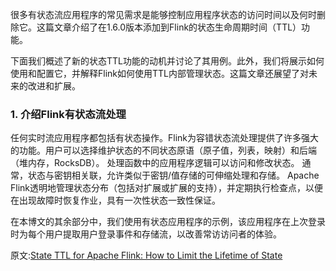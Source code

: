

很多有状态流应用程序的常见需求是能够控制应用程序状态的访问时间以及何时删除它。这篇文章介绍了在1.6.0版本添加到Flink的状态生命周期时间（TTL）功能。

下面我们概述了新的状态TTL功能的动机并讨论了其用例。此外，我们将展示如何使用和配置它，并解释Flink如何使用TTL内部管理状态。这篇文章还展望了对未来的改进和扩展。

### 1. 介绍Flink有状态流处理

任何实时流应用程序都包括有状态操作。Flink为容错状态流处理提供了许多强大的功能。用户可以选择维护状态的不同状态原语（原子值，列表，映射）和后端（堆内存，RocksDB）。 处理函数中的应用程序逻辑可以访问和修改状态。 通常，状态与密钥相关联，允许类似于密钥/值存储的可伸缩处理和存储。 Apache Flink透明地管理状态分布（包括对扩展或扩展的支持），并定期执行检查点，以便在出现故障时恢复作业，具有一次性状态一致性保证。

在本博文的其余部分中，我们使用有状态应用程序的示例，该应用程序在上次登录时为每个用户提取用户登录事件和存储流，以改善常访访问者的体验。

















原文:[State TTL for Apache Flink: How to Limit the Lifetime of State](https://www.ververica.com/blog/state-ttl-for-apache-flink-how-to-limit-the-lifetime-of-state)
